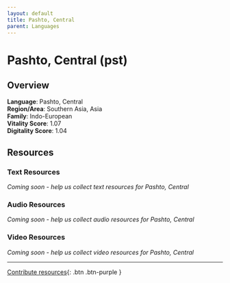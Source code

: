 ```yaml
---
layout: default
title: Pashto, Central
parent: Languages
---
```


# Pashto, Central (pst)

## Overview

**Language**: Pashto, Central  
**Region/Area**: Southern Asia, Asia  
**Family**: Indo-European  
**Vitality Score**: 1.07  
**Digitality Score**: 1.04  

## Resources

### Text Resources
*Coming soon - help us collect text resources for Pashto, Central*

### Audio Resources
*Coming soon - help us collect audio resources for Pashto, Central*

### Video Resources
*Coming soon - help us collect video resources for Pashto, Central*

---

[Contribute resources](https://fairtrain.github.io/){: .btn .btn-purple }
